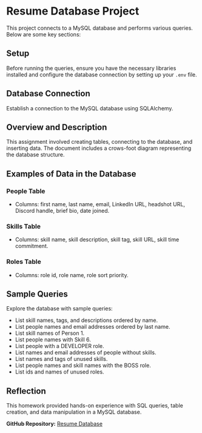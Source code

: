 # Resume Database Project

This project connects to a MySQL database and performs various queries. Below are some key sections:

## Setup

Before running the queries, ensure you have the necessary libraries installed and configure the database connection by setting up your `.env` file.

## Database Connection

Establish a connection to the MySQL database using SQLAlchemy.

## Overview and Description

This assignment involved creating tables, connecting to the database, and inserting data. The document includes a crows-foot diagram representing the database structure.

## Examples of Data in the Database

### People Table

- Columns: first name, last name, email, LinkedIn URL, headshot URL, Discord handle, brief bio, date joined.

### Skills Table

- Columns: skill name, skill description, skill tag, skill URL, skill time commitment.

### Roles Table

- Columns: role id, role name, role sort priority.

## Sample Queries

Explore the database with sample queries:

- List skill names, tags, and descriptions ordered by name.
- List people names and email addresses ordered by last name.
- List skill names of Person 1.
- List people names with Skill 6.
- List people with a DEVELOPER role.
- List names and email addresses of people without skills.
- List names and tags of unused skills.
- List people names and skill names with the BOSS role.
- List ids and names of unused roles.

## Reflection

This homework provided hands-on experience with SQL queries, table creation, and data manipulation in a MySQL database.

**GitHub Repository:** [Resume Database](https://github.com/cmsc-vcu/cmsc508-fa2023-hw7-Nguson.git)
